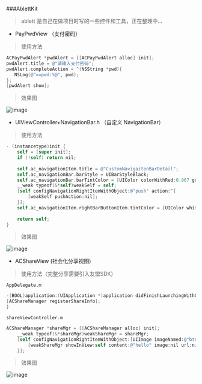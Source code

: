 ###AblettKit

> ablett 是自己在做项目时写的一些控件和工具，正在整理中...

* PayPwdView （支付密码）

> 使用方法

``` Objective-C  
ACPayPwdAlert *pwdAlert = [[ACPayPwdAlert alloc] init];
pwdAlert.title = @"请输入支付密码";
pwdAlert.completeAction = ^(NSString *pwd){
   NSLog(@"==pwd:%@", pwd);
};
[pwdAlert show];

```

> 效果图

![image](https://github.com/AblettChen/Ablett/blob/master/PayPwdView.gif)

* UIViewController+NavigationBar.h （自定义 NavigationBar）

> 使用方法

``` Objective-C
- (instancetype)init {
    self = [super init];
    if (!self) return nil;
    
    self.ac_navigationItem.title = @"CustomNavigaitonBarDetail";
    self.ac_navigationBar.barStyle = UIBarStyleBlack;
    self.ac_navigationBar.barTintColor = [UIColor colorWithRed:0.967 green:0.159 blue:0.047 alpha:1.000] ;
    __weak typeof(&*self)weakSelf = self;
    [self configNavigationRightItemWithObject:@"push" action:^{
        [weakSelf pushAction:nil];
    }];
    self.ac_navigationItem.rightBarButtonItem.tintColor = [UIColor whiteColor];
    
    return self;
}
```
> 效果图

![image](https://github.com/AblettChen/Ablett/blob/master/NavigationBar.gif)

* ACShareView (社会化分享视图)

> 使用方法（完整分享需要引入友盟SDK）

`AppDelegate.m`
``` Objective-C
-(BOOL)application:(UIApplication *)application didFinishLaunchingWithOptions:(NSDictionary *)launchOptions {
[ACShareManager registerShareInfo];
}
```
`shareViewController.m`
``` Objective-C
ACShareManager *shareMgr = [[ACShareManager alloc] init];
    __weak typeof(&*shareMgr)weakShareMgr = shareMgr;
    [self configNavigationRightItemWithObject:[UIImage imageNamed:@"btn_share_theme"] action:^{
        [weakShareMgr showInView:self content:@"hello" image:nil url:nil];
    }];
```

> 效果图

![image](https://github.com/AblettChen/Ablett/blob/master/ACShareView.gif)

